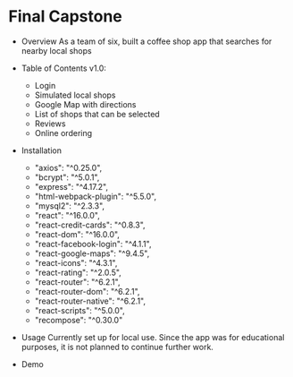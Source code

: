 # Final Capstone
- Overview
  As a team of six, built a coffee shop app that searches for nearby local shops
  
- Table of Contents
  v1.0:
    * Login
    * Simulated local shops
    * Google Map with directions
    * List of shops that can be selected
    * Reviews
    * Online ordering
  
- Installation
    * "axios": "^0.25.0",
    * "bcrypt": "^5.0.1",
    * "express": "^4.17.2",
    * "html-webpack-plugin": "^5.5.0",
    * "mysql2": "^2.3.3",
    * "react": "^16.0.0",
    * "react-credit-cards": "^0.8.3",
    * "react-dom": "^16.0.0",
    * "react-facebook-login": "^4.1.1",
    * "react-google-maps": "^9.4.5",
    * "react-icons": "^4.3.1",
    * "react-rating": "^2.0.5",
    * "react-router": "^6.2.1",
    * "react-router-dom": "^6.2.1",
    * "react-router-native": "^6.2.1",
    * "react-scripts": "^5.0.0",
    * "recompose": "^0.30.0"
- Usage
  Currently set up for local use. Since the app was for educational purposes, it is not planned to continue further work.
  
- Demo
  
